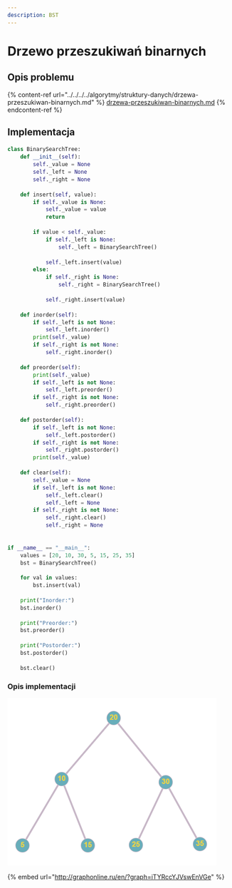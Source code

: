 ```yaml
---
description: BST
---
```


# Drzewo przeszukiwań binarnych

## Opis problemu

{% content-ref url="../../../../algorytmy/struktury-danych/drzewa-przeszukiwan-binarnych.md" %}
[drzewa-przeszukiwan-binarnych.md](../../../../algorytmy/struktury-danych/drzewa-przeszukiwan-binarnych.md)
{% endcontent-ref %}

## Implementacja

```python
class BinarySearchTree:
    def __init__(self):
        self._value = None
        self._left = None
        self._right = None

    def insert(self, value):
        if self._value is None:
            self._value = value
            return

        if value < self._value:
            if self._left is None:
                self._left = BinarySearchTree()

            self._left.insert(value)
        else:
            if self._right is None:
                self._right = BinarySearchTree()

            self._right.insert(value)

    def inorder(self):
        if self._left is not None:
            self._left.inorder()
        print(self._value)
        if self._right is not None:
            self._right.inorder()

    def preorder(self):
        print(self._value)
        if self._left is not None:
            self._left.preorder()
        if self._right is not None:
            self._right.preorder()

    def postorder(self):
        if self._left is not None:
            self._left.postorder()
        if self._right is not None:
            self._right.postorder()
        print(self._value)

    def clear(self):
        self._value = None
        if self._left is not None:
            self._left.clear()
            self._left = None
        if self._right is not None:
            self._right.clear()
            self._right = None


if __name__ == "__main__":
    values = [20, 10, 30, 5, 15, 25, 35]
    bst = BinarySearchTree()

    for val in values:
        bst.insert(val)

    print("Inorder:")
    bst.inorder()

    print("Preorder:")
    bst.preorder()

    print("Postorder:")
    bst.postorder()

    bst.clear()
```

### Opis implementacji

![Przykładowe drzewo wykorzystane w implementacji](<../../../../.gitbook/assets/image (10).png>)

{% embed url="http://graphonline.ru/en/?graph=iTYRccYJVswEnVGe" %}